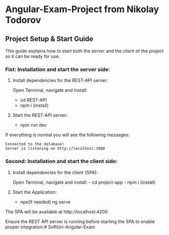# Angular-Exam-Project from Nikolay Todorov

## Project Setup & Start Guide

This guide explains how to start both the server and the client of the project so it can be ready for use.

### Fist: Installation and start the server side:

1. Install dependencies for the REST-API server:

    Open Terminal, navigate and install:
    - cd REST-API
    - npm i (install)

2. Start the REST-API server:
    - npm run dev

If everything is normal you will see the following messages:

    Connected to the database!
    Server is listening on http://localhost:3000
    

### Second: Installation and start the client side:

1. Install dependencies for the client (SPA):

    Open Terminal, navigate and install:
        - cd project-app
        - npm i (install)

2. Start the Application:
    - npx(if needed) ng serve

The SPA will be available at http://localhost:4200

Ensure the REST API server is running before starting the SPA to enable proper integration.# SoftUni-Angular-Exam
